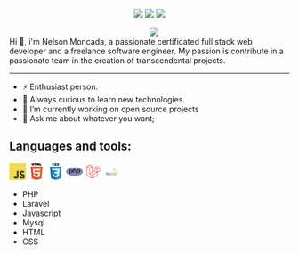 
<p width="100%" align="center">
    <a href="https://www.linkedin.com/in/cinnamon17/"><img width="30px%" 	
src="https://raw.githubusercontent.com/peterthehan/peterthehan/master/assets/linkedin.svg"><a/>	<a href ="https://twitter.com/JuniorMoncada7"><img width="30px%" src="https://raw.githubusercontent.com/peterthehan/peterthehan/master/assets/twitter.svg"></a>
<a href="https://www.instagram.com/juniormoncada7/"><img width="30px%" src="https://raw.githubusercontent.com/hussainweb/hussainweb/main/icons/instagram.png"></>
</p>

<img align="right" width="50%" src="https://github.com/abhisheknaiidu/abhisheknaiidu/blob/master/code.gif?raw=true">
<a>

</a>
<br>
Hi 👋, i'm Nelson Moncada, a passionate certificated full stack web developer and a freelance software engineer. My passion is contribute in a passionate team in the creation of transcendental
projects.

------------

- ⚡ Enthusiast person.
- 🌱 Always curious to learn new technologies.
- 🔭 I’m currently working on open source projects
- 💬 Ask me about whatever you want;

## Languages and tools:

<p width="100%">
    <img width="30px%" src="https://raw.githubusercontent.com/github/explore/80688e429a7d4ef2fca1e82350fe8e3517d3494d/topics/javascript/javascript.png">
    <img width="30px" src="https://raw.githubusercontent.com/github/explore/80688e429a7d4ef2fca1e82350fe8e3517d3494d/topics/html/html.png">
	 <img width="30px" src="https://raw.githubusercontent.com/github/explore/80688e429a7d4ef2fca1e82350fe8e3517d3494d/topics/css/css.png">
	  <img width="30px" src="https://raw.githubusercontent.com/github/explore/56a826d05cf762b2b50ecbe7d492a839b04f3fbf/topics/php/php.png">
	  <img width="30px" src="https://raw.githubusercontent.com/github/explore/56a826d05cf762b2b50ecbe7d492a839b04f3fbf/topics/laravel/laravel.png">
	   <img width="30px" src="https://raw.githubusercontent.com/github/explore/80688e429a7d4ef2fca1e82350fe8e3517d3494d/topics/mysql/mysql.png">
</p>

- PHP
- Laravel
- Javascript
- Mysql
- HTML
- CSS

